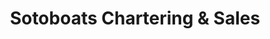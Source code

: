 ---
title: "Sotoboats Chartering & Sales"
url: /estepona/sotoboats-chartering-und-sales/
shop: barco
---
